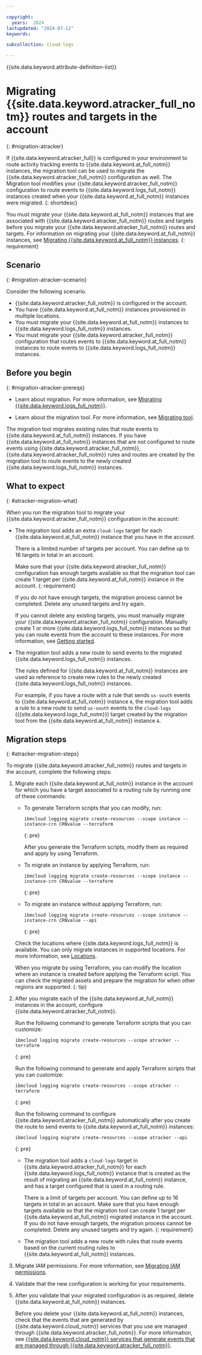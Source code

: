 ```yaml
---

copyright:
  years:  2024
lastupdated: "2024-07-11"
keywords:

subcollection: cloud-logs

---
```


{{site.data.keyword.attribute-definition-list}}



# Migrating {{site.data.keyword.atracker_full_notm}} routes and targets in the account
{: #migration-atracker}

If {{site.data.keyword.atracker_full}} is configured in your environment to route activity tracking events to {{site.data.keyword.at_full_notm}} instances, the migration tool can be used to migrate the {{site.data.keyword.atracker_full_notm}} configuration as well. The Migration tool modifies your {{site.data.keyword.atracker_full_notm}} configuration to route events to {{site.data.keyword.logs_full_notm}} instances created when your {{site.data.keyword.at_full_notm}} instances were migrated.
{: shortdesc}

You must migrate your {{site.data.keyword.at_full_notm}} instances that are associated with {{site.data.keyword.atracker_full_notm}} routes and targets before you migrate your {{site.data.keyword.atracker_full_notm}} routes and targets. For information on migrating your {{site.data.keyword.at_full_notm}} instances, see [Migrating {{site.data.keyword.at_full_notm}} instances](/docs/cloud-logs?topic=cloud-logs-migration-at).
{: requirement}

## Scenario
{: #migration-atracker-scenario}

Consider the following scenario.

- {{site.data.keyword.atracker_full_notm}} is configured in the account.
- You have {{site.data.keyword.at_full_notm}} instances provisioned in multiple locations.
- You must migrate your {{site.data.keyword.at_full_notm}} instances to {{site.data.keyword.logs_full_notm}} instances.
- You must migrate your {{site.data.keyword.atracker_full_notm}} configuration that routes events to {{site.data.keyword.at_full_notm}} instances to route events to {{site.data.keyword.logs_full_notm}} instances.



## Before you begin
{: #migration-atracker-prereqs}

- Learn about migration. For more information, see [Migrating {{site.data.keyword.logs_full_notm}}](/docs/cloud-logs?topic=cloud-logs-migration-intro).

- Learn about the migration tool. For more information, see [Migrating tool](/docs/cloud-logs?topic=cloud-logs-migration-tool).

The migration tool migrates existing rules that route events to {{site.data.keyword.at_full_notm}} instances. If you have {{site.data.keyword.at_full_notm}} instances that are not configured to route events using {{site.data.keyword.atracker_full_notm}}, {{site.data.keyword.atracker_full_notm}} rules and routes are created by the migration tool to route events to the newly created {{site.data.keyword.logs_full_notm}} instances.

## What to expect
{: #atracker-migration-what}

When you run the migration tool to migrate your {{site.data.keyword.atracker_full_notm}} configuration in the account:

- The migration tool adds an extra `cloud-logs` target for each {{site.data.keyword.at_full_notm}} instance that you have in the account.

    There is a limited number of targets per account. You can define up to 16 targets in total in an account.

    Make sure that your {{site.data.keyword.atracker_full_notm}} configuration has enough targets available so that the migration tool can create 1 target per {{site.data.keyword.at_full_notm}} instance in the account.
    {: requirement}

    If you do not have enough targets, the migration process cannot be completed. Delete any unused targets and try again.

    If you cannot delete any existing targets, you must manually migrate your {{site.data.keyword.atracker_full_notm}} configuration. Manually create 1 or more {{site.data.keyword.logs_full_notm}} instances so that you can route events from the account to these instances. For more information, see [Getting started](/docs/atracker?topic=atracker-getting-started).

- The migration tool adds a new route to send events to the migrated {{site.data.keyword.logs_full_notm}} instances.

    The rules defined for {{site.data.keyword.at_full_notm}} instances are used as reference to create new rules to the newly created {{site.data.keyword.logs_full_notm}} instances.

    For example, if you have a route with a rule that sends `us-south` events to {{site.data.keyword.at_full_notm}} instance `A`, the migration tool adds a rule to a new route to send `us-south` events to the `cloud-logs` ({{site.data.keyword.logs_full_notm}}) target created by the migration tool from the {{site.data.keyword.at_full_notm}} instance `A`.



## Migration steps
{: #atracker-migration-steps}

To migrate {{site.data.keyword.atracker_full_notm}} routes and targets in the account, complete the following steps:

1. Migrate each {{site.data.keyword.at_full_notm}} instance in the account for which you have a target associated to a routing rule by running one of these commands:

    * To generate Terraform scripts that you can modify, run:

       ```text
       ibmcloud logging migrate create-resources --scope instance --instance-crn CRNvalue --terraform
       ```
       {: pre}

       After you generate the Terraform scripts, modify them as required and apply by using Terraform.

    * To migrate an instance by applying Terraform, run:

       ```text
       ibmcloud logging migrate create-resources --scope instance --instance-crn CRNvalue --terraform 
       ```
       {: pre}

    * To migrate an instance without applying Terraform, run:

       ```text
       ibmcloud logging migrate create-resources --scope instance --instance-crn CRNvalue --api
       ```
       {: pre}

    Check the locations where {{site.data.keyword.logs_full_notm}} is available. You can only migrate instances in supported locations. For more information, see [Locations](/docs/cloud-logs?topic=cloud-logs-regions).

    When you migrate by using Terraform, you can modify the location where an instance is created before applying the Terraform script. You can check the migrated assets and prepare the migration for when other regions are supported.
    {: tip}

2. After you migrate each of the {{site.data.keyword.at_full_notm}} instances in the account, configure {{site.data.keyword.atracker_full_notm}}.

    Run the following command to generate Terraform scripts that you can customize:

    ```text
    ibmcloud logging migrate create-resources --scope atracker --terraform
    ```
    {: pre}

    Run the following command to generate and apply Terraform scripts that you can customize:

    ```text
    ibmcloud logging migrate create-resources --scope atracker --terraform 
    ```
    {: pre}

    Run the following command to configure {{site.data.keyword.atracker_full_notm}} automatically after you create the route to send events to {{site.data.keyword.at_full_notm}} instances:

    ```text
    ibmcloud logging migrate create-resources --scope atracker --api
    ```
    {: pre}

    - The migration tool adds a `cloud-logs` target in {{site.data.keyword.atracker_full_notm}} for each {{site.data.keyword.logs_full_notm}} instance that is created as the result of migrating an {{site.data.keyword.at_full_notm}} instance, and has a target configured that is used in a routing rule.

        There is a limit of targets per account. You can define up to 16 targets in total in an account. Make sure that you have enough targets available so that the migration tool can create 1 target per {{site.data.keyword.at_full_notm}} migrated instance in the account. If you do not have enough targets, the migration process cannot be completed. Delete any unused targets and try again.
        {: requirement}

    - The migration tool adds a new route with rules that route events based on the current routing rules to {{site.data.keyword.at_full_notm}} instances.

5. Migrate IAM permissions. For more information, see [Migrating IAM permissions](/docs/cloud-logs?topic=cloud-logs-migration-iam).

6. Validate that the new configuration is working for your requirements.

7. After you validate that your migrated configuration is as required, delete {{site.data.keyword.at_full_notm}} instances.

    Before you delete your {{site.data.keyword.at_full_notm}} instances, check that the events that are generated by {{site.data.keyword.cloud_notm}} services that you use are managed through {{site.data.keyword.atracker_full_notm}}. For more information, see [{{site.data.keyword.cloud_notm}} services that generate events that are managed through {{site.data.keyword.atracker_full_notm}}](/docs/atracker?topic=atracker-cloud_services_atracker).
